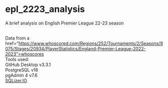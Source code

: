 # epl_2223_analysis
 A brief analysis on English Premier League 22-23 season



<br>Data from a href="https://www.whoscored.com/Regions/252/Tournaments/2/Seasons/9075/Stages/20934/PlayerStatistics/England-Premier-League-2022-2023">whoscores</a>
<br>Tools used:
<br>GitHub Desktop v3.3.1
<br>PostgreSQL v16
<br>pgAdmin 4 v7.6
<br><a href="https://sqlizer.io/">SQLizer.IO</a>
